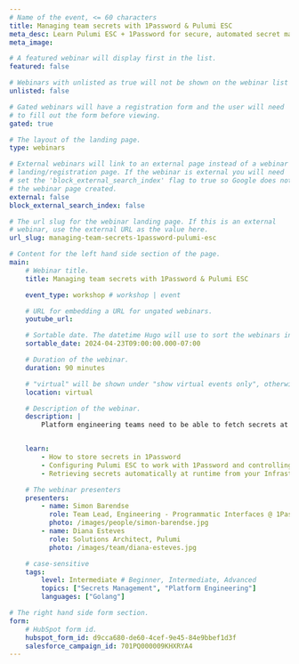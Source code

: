 ```yaml
---
# Name of the event, <= 60 characters
title: Managing team secrets with 1Password & Pulumi ESC
meta_desc: Learn Pulumi ESC + 1Password for secure, automated secret management in multi-cloud setups. Store & fetch secrets easily in our workshop
meta_image: 

# A featured webinar will display first in the list.
featured: false

# Webinars with unlisted as true will not be shown on the webinar list
unlisted: false

# Gated webinars will have a registration form and the user will need
# to fill out the form before viewing.
gated: true

# The layout of the landing page.
type: webinars

# External webinars will link to an external page instead of a webinar
# landing/registration page. If the webinar is external you will need
# set the 'block_external_search_index' flag to true so Google does not index
# the webinar page created.
external: false
block_external_search_index: false

# The url slug for the webinar landing page. If this is an external
# webinar, use the external URL as the value here.
url_slug: managing-team-secrets-1password-pulumi-esc

# Content for the left hand side section of the page.
main:
    # Webinar title.
    title: Managing team secrets with 1Password & Pulumi ESC

    event_type: workshop # workshop | event

    # URL for embedding a URL for ungated webinars.
    youtube_url: 

    # Sortable date. The datetime Hugo will use to sort the webinars in date order.
    sortable_date: 2024-04-23T09:00:00.000-07:00

    # Duration of the webinar.
    duration: 90 minutes

    # "virtual" will be shown under "show virtual events only", otherwise shown as City, State (seattle, wa)
    location: virtual

    # Description of the webinar.
    description: |
        Platform engineering teams need to be able to fetch secrets at runtime, especially when managing multi-cloud and multi-service deployments with Pulumi. In this workshop, we’ll show you how Pulumi ESC works with 1Password to ensure secrets are securely made available to approved team members and deployments.


    learn:
        - How to store secrets in 1Password
        - Configuring Pulumi ESC to work with 1Password and controlling access for approved team members
        - Retrieving secrets automatically at runtime from your Infrastructure as Code deployments.

    # The webinar presenters
    presenters:
        - name: Simon Barendse
          role: Team Lead, Engineering - Programmatic Interfaces @ 1Password
          photo: /images/people/simon-barendse.jpg
        - name: Diana Esteves
          role: Solutions Architect, Pulumi
          photo: /images/team/diana-esteves.jpg

    # case-sensitive
    tags:
        level: Intermediate # Beginner, Intermediate, Advanced
        topics: ["Secrets Management", "Platform Engineering"]
        languages: ["Golang"]

# The right hand side form section.
form:
    # HubSpot form id.
    hubspot_form_id: d9cca680-de60-4cef-9e45-84e9bbef1d3f
    salesforce_campaign_id: 701PQ000009KHXRYA4
---
```

